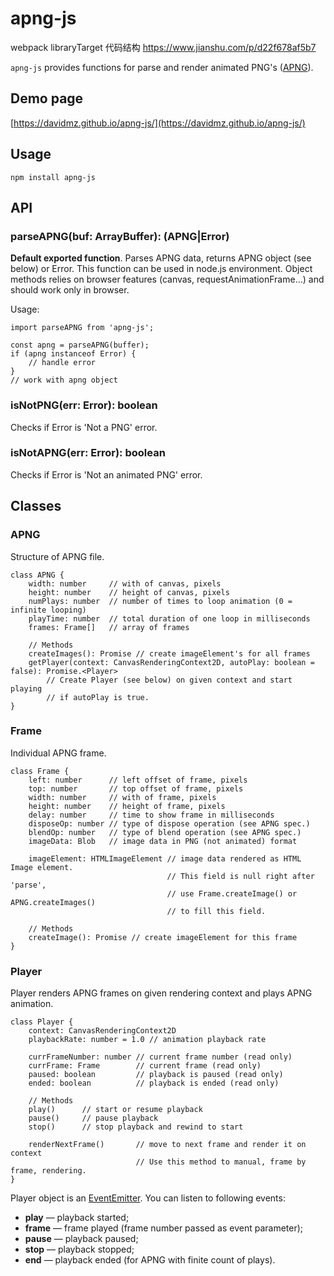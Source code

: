 # apng-js

<!-- 打包命令: yarn prepublish -->

webpack libraryTarget 代码结构 https://www.jianshu.com/p/d22f678af5b7

`apng-js` provides functions for parse and render animated PNG's
([APNG](https://en.wikipedia.org/wiki/APNG)).

## Demo page

[https://davidmz.github.io/apng-js/](https://davidmz.github.io/apng-js/)

## Usage

`npm install apng-js`

## API

### parseAPNG(buf: ArrayBuffer): (APNG|Error)

**Default exported function**. Parses APNG data, returns APNG object (see below) or Error.
This function can be used in node.js environment.
Object methods relies on browser features (canvas, requestAnimationFrame…)
and should work only in browser.

Usage:

```
import parseAPNG from 'apng-js';

const apng = parseAPNG(buffer);
if (apng instanceof Error) {
    // handle error
}
// work with apng object
```

### isNotPNG(err: Error): boolean

Checks if Error is 'Not a PNG' error.

### isNotAPNG(err: Error): boolean

Checks if Error is 'Not an animated PNG' error.

## Classes

### APNG

Structure of APNG file.

```
class APNG {
    width: number     // with of canvas, pixels
    height: number    // height of canvas, pixels
    numPlays: number  // number of times to loop animation (0 = infinite looping)
    playTime: number  // total duration of one loop in milliseconds
    frames: Frame[]   // array of frames

    // Methods
    createImages(): Promise // create imageElement's for all frames
    getPlayer(context: CanvasRenderingContext2D, autoPlay: boolean = false): Promise.<Player>
        // Create Player (see below) on given context and start playing
        // if autoPlay is true.
}
```

### Frame

Individual APNG frame.

```
class Frame {
    left: number      // left offset of frame, pixels
    top: number       // top offset of frame, pixels
    width: number     // with of frame, pixels
    height: number    // height of frame, pixels
    delay: number     // time to show frame in milliseconds
    disposeOp: number // type of dispose operation (see APNG spec.)
    blendOp: number   // type of blend operation (see APNG spec.)
    imageData: Blob   // image data in PNG (not animated) format

    imageElement: HTMLImageElement // image data rendered as HTML Image element.
                                   // This field is null right after 'parse',
                                   // use Frame.createImage() or APNG.createImages()
                                   // to fill this field.

    // Methods
    createImage(): Promise // create imageElement for this frame
}
```

### Player

Player renders APNG frames on given rendering context and plays APNG animation.

```
class Player {
    context: CanvasRenderingContext2D
    playbackRate: number = 1.0 // animation playback rate

    currFrameNumber: number // current frame number (read only)
    currFrame: Frame        // current frame (read only)
    paused: boolean         // playback is paused (read only)
    ended: boolean          // playback is ended (read only)

    // Methods
    play()      // start or resume playback
    pause()     // pause playback
    stop()      // stop playback and rewind to start

    renderNextFrame()       // move to next frame and render it on context
                            // Use this method to manual, frame by frame, rendering.
}
```

Player object is an [EventEmitter](https://nodejs.org/api/events.html). You can listen to following events:

- **play** — playback started;
- **frame** — frame played (frame number passed as event parameter);
- **pause** — playback paused;
- **stop** — playback stopped;
- **end** — playback ended (for APNG with finite count of plays).
